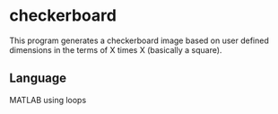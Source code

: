 # checkerboard
This program generates a checkerboard image based on user defined dimensions in the terms of X times X (basically a square).
<h2> Language </h2>
 MATLAB using loops
 
